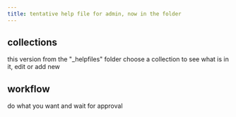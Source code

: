```yaml
---
title: tentative help file for admin, now in the folder
---
```


## collections

this version from the "_helpfiles" folder choose a collection to see what is in it, edit or add new

## workflow

do what you want and wait for approval